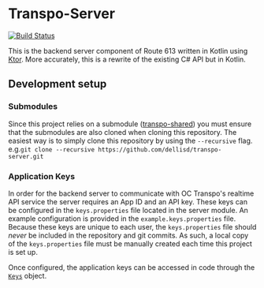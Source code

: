 # Transpo-Server
[![Build Status](https://travis-ci.com/dellisd/transpo-server.svg?token=MVYEeLdes785X4q9tDBW&branch=master)](https://travis-ci.com/dellisd/transpo-server)

This is the backend server component of Route 613 written in Kotlin using [Ktor](https://ktor.io/). More accurately, 
this is a rewrite of the existing C# API but in Kotlin.

## Development setup
### Submodules
Since this project relies on a submodule ([transpo-shared](https://github.com/dellisd/transpo-shared)) you must ensure 
that the submodules are also cloned when cloning this repository. The easiest way is to simply clone this repository 
by using the `--recursive` flag. e.g.`git clone --recursive https://github.com/dellisd/transpo-server.git`

### Application Keys
In order for the backend server to communicate with OC Transpo's realtime API service the server requires an App ID and 
an API key. These keys can be configured in the `keys.properties` file located in the server module. An example 
configuration is provided in the `example.keys.properties` file. Because these keys are unique to each user, the 
`keys.properties` file should _never_ be included in the repository and git commits. As such, a local copy of the 
`keys.properties` file must be manually created each time this project is set up.

Once configured, the application keys can be accessed in code through the 
[`Keys`](server/src/main/kotlin/ca/llamabagel/transpo/server/Keys.kt) object.